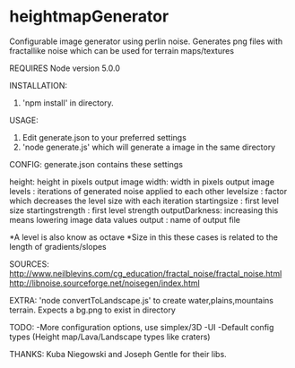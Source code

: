 # heightmapGenerator
Configurable image generator using perlin noise. Generates png files with fractallike noise which can be used for terrain maps/textures

REQUIRES
Node version 5.0.0

INSTALLATION:
1. 'npm install' in directory.

USAGE:
1. Edit generate.json to your preferred settings
2. 'node generate.js' which will generate a image in the same directory

CONFIG: 
generate.json contains these settings

height: height in pixels output image
width: width in pixels output image
levels : iterations of generated noise applied to each other
levelsize : factor which decreases the level size with each iteration
startingsize : first level size 
startingstrength : first level strength
outputDarkness: increasing this means lowering image data values
output : name of output file

*A level is also know as octave
*Size in this these cases is related to the length of gradients/slopes

SOURCES:
http://www.neilblevins.com/cg_education/fractal_noise/fractal_noise.html
http://libnoise.sourceforge.net/noisegen/index.html

EXTRA:
'node convertToLandscape.js' to create water,plains,mountains terrain. Expects a bg.png to exist in directory

TODO:
-More configuration options, use simplex/3D 
-UI
-Default config types (Height map/Lava/Landscape types like craters)

THANKS:
Kuba Niegowski and Joseph Gentle for their libs.
